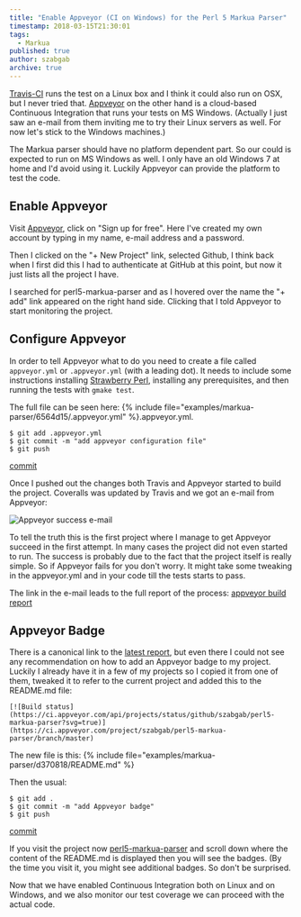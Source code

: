 ```yaml
---
title: "Enable Appveyor (CI on Windows) for the Perl 5 Markua Parser"
timestamp: 2018-03-15T21:30:01
tags:
  - Markua
published: true
author: szabgab
archive: true
---
```



[Travis-CI](/travis-ci-for-markua-parser) runs the test on a Linux box and I think it could also run on OSX, but I never tried that. [Appveyor](https://www.appveyor.com/) on the other hand is a cloud-based Continuous Integration that runs your tests on MS Windows. (Actually I just saw an e-mail from them inviting me to try their Linux servers as well. For now let's stick to the Windows machines.)

The Markua parser should have no platform dependent part. So our could is expected to run on MS Windows as well. I only have an old Windows 7 at home and I'd avoid using it. Luckily Appveyor can provide the platform to test the code.


## Enable Appveyor

Visit [Appveyor](https://www.appveyor.com/), click on "Sign up for free".
Here I've created my own account by typing in my name, e-mail address and a password.

Then I clicked on the "+ New Project" link, selected Github, I think back when I first did this
I had to authenticate at GitHub at this point, but now it just lists all the project I have.

I searched for perl5-markua-parser and as I hovered over the name the "+ add" link appeared
on the right hand side. Clicking that I told Appveyor to start monitoring the project.


## Configure Appveyor

In order to tell Appveyor what to do you need to create a file called `appveyor.yml` or
`.appveyor.yml` (with a leading dot). It needs to include some instructions installing
[Strawberry Perl](http://strawberryperl.com/), installing any prerequisites, and then
running the tests with `gmake test`.

The full file can be seen here: {% include file="examples/markua-parser/6564d15/.appveyor.yml" %}.appveyor.yml</a>.

```
$ git add .appveyor.yml
$ git commit -m "add appveyor configuration file"
$ git push
```

[commit](https://github.com/szabgab/perl5-markua-parser/commit/6564d15bf98c0fe5ee08d34fbc36bea92e4e0c29)

Once I pushed out the changes both Travis and Appveyor started to build the project. Coveralls was updated by Travis
and we got an e-mail from Appveyor:

<img src="/img/markua-parser-appveyor-first-mail.png" alt="Appveyor success e-mail" />

To tell the truth this is the first project where I manage to get Appveyor succeed in the first attempt. In many cases
the project did not even started to run.
The success is probably due to the fact that the project itself is really simple. So if Appveyor fails for you don't worry. It might take some tweaking in the appveyor.yml and in your code till the tests starts to pass.

The link in the e-mail leads to the full report of the process:
[appveyor build report](https://ci.appveyor.com/project/szabgab/perl5-markua-parser/build/1.0.1)

## Appveyor Badge

There is a canonical link to the [latest report](https://ci.appveyor.com/project/szabgab/perl5-markua-parser), but even there I could not see any recommendation on how to add an Appveyor badge to my project. Luckily I already have it in a few of my projects so I copied it from one of them, tweaked it to refer to the current project and added this to the README.md file:

```
[![Build status](https://ci.appveyor.com/api/projects/status/github/szabgab/perl5-markua-parser?svg=true)](https://ci.appveyor.com/project/szabgab/perl5-markua-parser/branch/master)
```

The new file is this: 
{% include file="examples/markua-parser/d370818/README.md" %}

Then the usual:

```
$ git add .
$ git commit -m "add Appveyor badge"
$ git push
```

[commit](https://github.com/szabgab/perl5-markua-parser/commit/d3708181fc8934d7c0d2e0bd2abbd58c702c2903)

If you visit the project now [perl5-markua-parser](https://github.com/szabgab/perl5-markua-parser) and scroll down where the content of the README.md is displayed then you will see the badges. (By the time you visit it, you might see additional badges. So don't be surprised.


Now that we have enabled Continuous Integration both on Linux and on Windows, and we also monitor our test coverage
we can proceed with the actual code.

